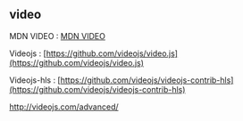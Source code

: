 ## video

MDN VIDEO : [ MDN VIDEO ](https://developer.mozilla.org/zh-CN/docs/Web/Guide/HTML/Using_HTML5_audio_and_video)

Videojs : [https://github.com/videojs/video.js](https://github.com/videojs/video.js)

Videojs-hls : [https://github.com/videojs/videojs-contrib-hls](https://github.com/videojs/videojs-contrib-hls)

http://videojs.com/advanced/
